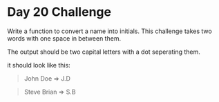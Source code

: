 # Day 20 Challenge


Write a function to convert a name into initials. This challenge takes two
words with one space in between them.

The output should be two capital letters with a dot seperating them.

it should look like this:

> John Doe => J.D

> Steve Brian => S.B

